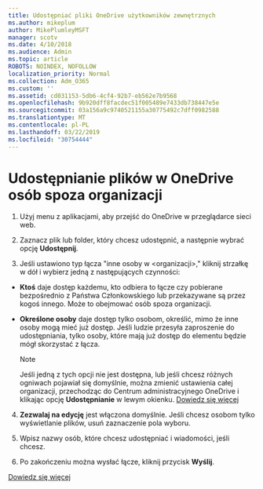 ```yaml
---
title: Udostępniać pliki OneDrive użytkowników zewnętrznych
ms.author: mikeplum
author: MikePlumleyMSFT
manager: scotv
ms.date: 4/10/2018
ms.audience: Admin
ms.topic: article
ROBOTS: NOINDEX, NOFOLLOW
localization_priority: Normal
ms.collection: Adm_O365
ms.custom: ''
ms.assetid: cd031153-5db6-4cf4-92b7-eb562e7b9568
ms.openlocfilehash: 9b920dff8facdec51f005489e7433db738447e5e
ms.sourcegitcommit: 03a156a9c9740521155a30775492c7dff0982588
ms.translationtype: MT
ms.contentlocale: pl-PL
ms.lasthandoff: 03/22/2019
ms.locfileid: "30754444"
---
```

# <a name="share-files-in-onedrive-with-people-outside-your-organization"></a>Udostępnianie plików w OneDrive osób spoza organizacji

1. Użyj menu z aplikacjami, aby przejść do OneDrive w przeglądarce sieci web. 
    
2. Zaznacz plik lub folder, który chcesz udostępnić, a następnie wybrać opcję **Udostępnij**. 
    
3. Jeśli ustawiono typ łącza "inne osoby w \<organizacji\>," kliknij strzałkę w dół i wybierz jedną z następujących czynności: 
    
  - **Ktoś** daje dostęp każdemu, kto odbiera to łącze czy pobierane bezpośrednio z Państwa Członkowskiego lub przekazywane są przez kogoś innego. Może to obejmować osób spoza organizacji. 
    
  - **Określone osoby** daje dostęp tylko osobom, określić, mimo że inne osoby mogą mieć już dostęp. Jeśli ludzie przesyła zaproszenie do udostępniania, tylko osoby, które mają już dostęp do elementu będzie mógł skorzystać z łącza. 
    
    > [!NOTE]
    > Jeśli jedną z tych opcji nie jest dostępna, lub jeśli chcesz różnych ogniwach pojawiał się domyślnie, można zmienić ustawienia całej organizacji, przechodząc do Centrum administracyjnego OneDrive i klikając opcję **Udostępnianie** w lewym okienku. [Dowiedz się więcej](https://go.microsoft.com/fwlink/?linkid=871961)
  
4. **Zezwalaj na edycję** jest włączona domyślnie. Jeśli chcesz osobom tylko wyświetlanie plików, usuń zaznaczenie pola wyboru. 
    
5. Wpisz nazwy osób, które chcesz udostępniać i wiadomości, jeśli chcesz.
    
6. Po zakończeniu można wysłać łącze, kliknij przycisk **Wyślij**. 
    
[Dowiedz się więcej](https://go.microsoft.com/fwlink/?linkid=871861)
  


